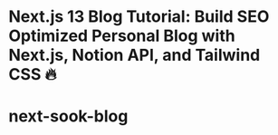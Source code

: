# Next.js 13 Blog Tutorial: Build SEO Optimized Personal Blog with Next.js, Notion API, and Tailwind CSS 🔥

# next-sook-blog
